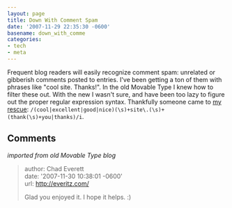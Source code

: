 ```yaml
---
layout: page
title: Down With Comment Spam
date: '2007-11-29 22:35:30 -0600'
basename: down_with_comme
categories:
- tech
- meta
---
```


Frequent blog readers will easily recognize comment spam: unrelated or gibberish
comments posted to entries. I've been getting a ton of them with phrases like
"cool site. Thanks!". In the old Movable Type I knew how to filter these out.
With the new I wasn't sure, and have been too lazy to figure out the proper
regular expression syntax. Thankfully someone came to <a
href="http://www.lifewiki.net/sixapart/SpamLookupRecipes">my rescue</a>:
`/(cool|excellent|good|nice)(\s)+site\.(\s)+(thank(\s)+you|thanks)/i`.

## Comments

_imported from old Movable Type blog_

> author: Chad Everett\
> date: '2007-11-30 10:38:01 -0600'\
> url: http://everitz.com/
>
> Glad you enjoyed it.  I hope it helps.  :)
